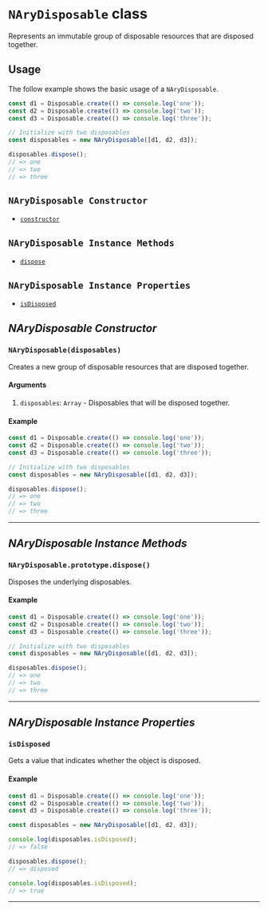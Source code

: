 # `NAryDisposable` class #

Represents an immutable group of disposable resources that are disposed together.

## Usage ##

The follow example shows the basic usage of a `NAryDisposable`.

```js
const d1 = Disposable.create(() => console.log('one'));
const d2 = Disposable.create(() => console.log('two'));
const d3 = Disposable.create(() => console.log('three'));

// Initialize with two disposables
const disposables = new NAryDisposable([d1, d2, d3]);

disposables.dispose();
// => one
// => two
// => three
```

## `NAryDisposable Constructor` ##
- [`constructor`](#narydisposabledisposables)

## `NAryDisposable Instance Methods` ##
- [`dispose`](#narydisposableprototypedispose)

## `NAryDisposable Instance Properties` ##
- [`isDisposed`](#isdisposed)

## _NAryDisposable Constructor_ ##

### <a id="narydisposable"></a>`NAryDisposable(disposables)`

Creates a new group of disposable resources that are disposed together.

#### Arguments
1. `disposables`: `Array` - Disposables that will be disposed together.

#### Example
```js
const d1 = Disposable.create(() => console.log('one'));
const d2 = Disposable.create(() => console.log('two'));
const d3 = Disposable.create(() => console.log('three'));

// Initialize with two disposables
const disposables = new NAryDisposable([d1, d2, d3]);

disposables.dispose();
// => one
// => two
// => three
```

* * *

## _NAryDisposable Instance Methods_ ##

### <a id="narydisposableprototypedispose"></a>`NAryDisposable.prototype.dispose()`

Disposes the underlying disposables.

#### Example

```js
const d1 = Disposable.create(() => console.log('one'));
const d2 = Disposable.create(() => console.log('two'));
const d3 = Disposable.create(() => console.log('three'));

// Initialize with two disposables
const disposables = new NAryDisposable([d1, d2, d3]);

disposables.dispose();
// => one
// => two
// => three
```
* * *

## _NAryDisposable Instance Properties_ ##

### <a id="isdisposed"></a>`isDisposed`

Gets a value that indicates whether the object is disposed.

#### Example
```js
const d1 = Disposable.create(() => console.log('one'));
const d2 = Disposable.create(() => console.log('two'));
const d3 = Disposable.create(() => console.log('three'));

const disposables = new NAryDisposable([d1, d2, d3]);

console.log(disposables.isDisposed);
// => false

disposables.dispose();
// => disposed

console.log(disposables.isDisposed);
// => true
```

* * *
